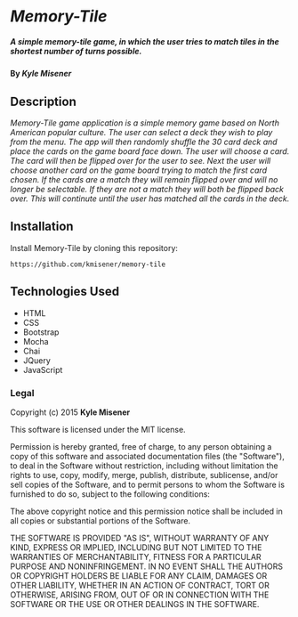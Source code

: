 # _Memory-Tile_

##### _A simple memory-tile game, in which the user tries to match tiles in the shortest number of turns possible._

#### By _**Kyle Misener**_

## Description

_Memory-Tile game application is a simple memory game based on North American popular culture. The user can select a deck they wish to play from the menu.
 The app will then randomly shuffle the 30 card deck and place the cards on the game board face down. The user will choose a card. The card will then be flipped
 over for the user to see. Next the user will choose another card on the game board trying to match the first card chosen. If the cards are a match they will
 remain flipped over and will no longer be selectable. If they are not a match they will both be flipped back over. This will continute until the user has
 matched all the cards in the deck._

## Installation

Install Memory-Tile by cloning this repository:

    https://github.com/kmisener/memory-tile


## Technologies Used

* HTML
* CSS
* Bootstrap
* Mocha
* Chai
* JQuery
* JavaScript

### Legal

Copyright (c) 2015 **Kyle Misener**

This software is licensed under the MIT license.

Permission is hereby granted, free of charge, to any person obtaining a copy
of this software and associated documentation files (the "Software"), to deal
in the Software without restriction, including without limitation the rights
to use, copy, modify, merge, publish, distribute, sublicense, and/or sell
copies of the Software, and to permit persons to whom the Software is
furnished to do so, subject to the following conditions:

The above copyright notice and this permission notice shall be included in
all copies or substantial portions of the Software.

THE SOFTWARE IS PROVIDED "AS IS", WITHOUT WARRANTY OF ANY KIND, EXPRESS OR
IMPLIED, INCLUDING BUT NOT LIMITED TO THE WARRANTIES OF MERCHANTABILITY,
FITNESS FOR A PARTICULAR PURPOSE AND NONINFRINGEMENT. IN NO EVENT SHALL THE
AUTHORS OR COPYRIGHT HOLDERS BE LIABLE FOR ANY CLAIM, DAMAGES OR OTHER
LIABILITY, WHETHER IN AN ACTION OF CONTRACT, TORT OR OTHERWISE, ARISING FROM,
OUT OF OR IN CONNECTION WITH THE SOFTWARE OR THE USE OR OTHER DEALINGS IN
THE SOFTWARE.
